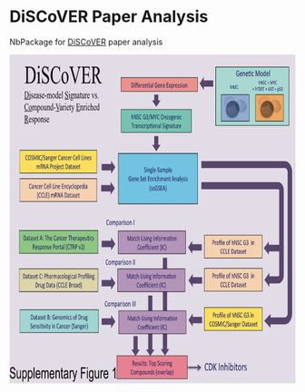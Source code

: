 # DiSCoVER Paper Analysis

NbPackage for [DiSCoVER](https://www.ncbi.nlm.nih.gov/pubmed/27012813) paper analysis

<div>
    <img src="/media/supplementary_fig_1.png" width=800 height=580>
</div>
